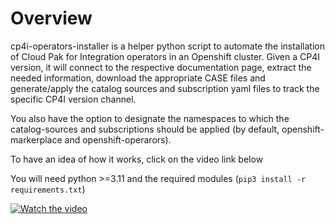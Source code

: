 # Overview

cp4i-operators-installer is a helper python script to automate the installation of Cloud Pak for Integration operators in an Openshift cluster. Given a CP4I version, it will connect to the respective documentation page, extract the needed information, download the appropriate CASE files and generate/apply the catalog sources and subscription yaml files to track the specific CP4I version channel.

You also have the option to designate the namespaces to which the catalog-sources and subscriptions should be applied (by default, openshift-markerplace and openshift-operarors).

To have an idea of how it works, click on the video link below

You will need python >=3.11 and the required modules (```pip3 install -r requirements.txt```)

[![Watch the video](https://img.youtube.com/vi/JDQ1kJDeUwk/hqdefault.jpg)](https://youtu.be/JDQ1kJDeUwk)

